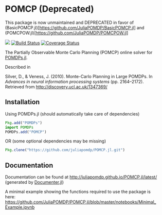 # POMCP (Deprecated)

This package is now unmaintained and DEPRECATED in favor of (BasicPOMCP.jl)[https://github.com/JuliaPOMDP/BasicPOMCP.jl] and (POMCPOW.jl)[https://github.com/JuliaPOMDP/POMCPOW.jl]

[![](https://img.shields.io/badge/docs-latest-blue.svg)](https://juliapomdp.github.io/POMCP.jl/latest)
[![Build Status](https://travis-ci.org/JuliaPOMDP/POMCP.jl.svg?branch=master)](https://travis-ci.org/JuliaPOMDP/POMCP.jl)
[![Coverage Status](https://coveralls.io/repos/github/JuliaPOMDP/POMCP.jl/badge.svg?branch=master)](https://coveralls.io/github/JuliaPOMDP/POMCP.jl?branch=master)

The Partially Observable Monte Carlo Planning (POMCP) online solver for [POMDPs.jl](https://github.com/JuliaPOMDP/POMDPs.jl).

Described in

Silver, D., & Veness, J. (2010). Monte-Carlo Planning in Large POMDPs. In *Advances in neural information processing systems* (pp. 2164–2172). Retrieved from http://discovery.ucl.ac.uk/1347369/

## Installation

Using POMDPs.jl (should automatically take care of dependencies)

```julia
Pkg.add("POMDPs")
import POMDPs
POMDPs.add("POMCP")
```

OR (some optional dependencies may be missing)

```julia
Pkg.clone("https://github.com/juliapomdp/POMCP.jl.git")
```

## Documentation

Documentation can be found at http://juliapomdp.github.io/POMCP.jl/latest/ (generated by [Documenter.jl](https://github.com/MichaelHatherly/Documenter.jl))

A minimal example showing the functions required to use the package is here: https://github.com/JuliaPOMDP/POMCP.jl/blob/master/notebooks/Minimal_Example.ipynb
